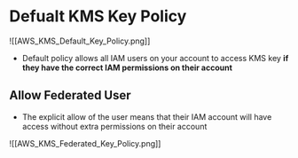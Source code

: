 # Defualt KMS Key Policy

![[AWS_KMS_Default_Key_Policy.png]]

- Default policy allows all IAM users on your account to access KMS key **if they have the correct IAM permissions on their account**

## Allow Federated User

- The explicit allow of the user means that their IAM account will have access without extra permissions on their account

![[AWS_KMS_Federated_Key_Policy.png]]